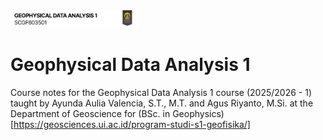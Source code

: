 <img src="./img/img_1.png" style="zoom:20%;" />

# Geophysical Data Analysis 1
Course notes for the Geophysical Data Analysis 1 course (2025/2026 - 1) taught by Ayunda Aulia Valencia, S.T., M.T. and Agus Riyanto, M.Si. at the Department of Geoscience for (BSc. in Geophysics)[https://geosciences.ui.ac.id/program-studi-s1-geofisika/]
